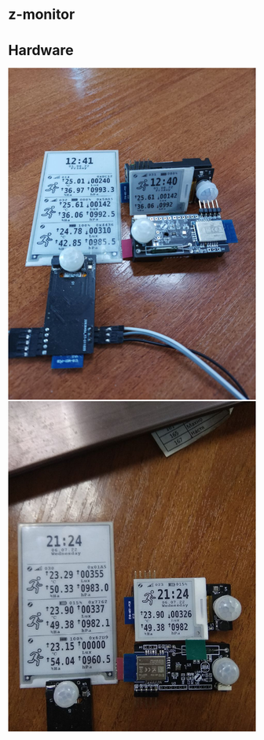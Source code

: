 # z-monitor
# Hardware
![](/images/photo_2022-08-05_12-43-51.jpg)
![](/images/photo_2022-07-06_21-33-23.jpg)
